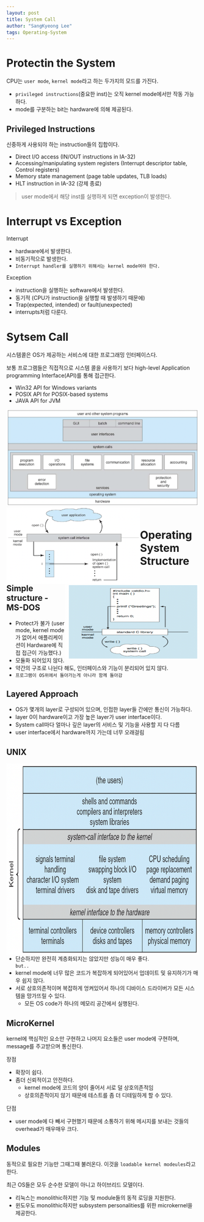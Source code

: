 ```yaml
---
layout: post
title: System Call
author: "SangKyeong Lee"
tags: Operating-System
---
```


# Protectin the System
CPU는 `user mode`, `kernel mode`라고 하는 두가지의 모드를 가진다.
- `privileged instructions`(중요한 inst)는 오직 kernel mode에서만 작동 가능하다.
- mode를 구분하는 bit는 hardware에 의해 제공된다.

## Privileged Instructions
신중하게 사용되야 하는 instruction들의 집합이다.
- Direct I/O access (IN/OUT instructions in IA-32)
- Accessing/manipulating system registers (Interrupt descriptor table, Control registers)
- Memory state management (page table updates, TLB loads)
- HLT instruction in IA-32 (강제 종료)

> user mode에서 해당 inst를 실행하게 되면 exception이 발생한다.

# Interrupt vs Exception
Interrupt
- hardware에서 발생한다.
- 비동기적으로 발생한다.
- `Interrupt handler를 실행하기 위해서는 kernel mode여야 한다.`

Exception
- instruction을 실행하는 software에서 발생한다.
- 동기적 (CPU가 instruction을 실행할 때 발생하기 때문에)
- Trap(expected, intended) or fault(unexpected)
- interrupts처럼 다룬다.

# Sytsem Call
시스템콜은 OS가 제공하는 서비스에 대한 프로그래밍 인터페이스다.

보통 프로그램들은 직접적으로 시스템 콜을 사용하기 보다 high-level Application programming Interface(API)를 통해 접근한다.
- Win32 API for Windows variants
- POSIX API for POSIX-based systems
- JAVA API for JVM

![04](/assets/os/04.png)
<img src="/assets/os/05.png" align="left" width= 350 height = 200><img src="/assets/os/06.png" align="right" width = 350 height = 200>
<br>
<br>

# Operating System Structure
## Simple structure - MS-DOS
- Protect가 불가 (user mode, kernel mode가 없어서 애플리케이션이 Hardware에 직접 접근이 가능했다.)
- 모듈화 되어있지 않다.
- 약간의 구조로 나뉜다 해도, 인터페이스와 기능이 분리되어 있지 않다.
- `프로그램이 OS위에서 돌아가는게 아니라 함께 돌아감`

## Layered Approach
- OS가 몇개의 layer로 구성되어 있으며, 인접한 layer들 간에만 통신이 가능하다.
- layer 0이 hardware이고 가장 높은 layer가 user interface이다.
- System call마다 얼마나 깊은 layer의 서비스 및 기능을 사용할 지 다 다름
- user interface에서 hardware까지 가는데 너무 오래걸림

## UNIX
<img src="/assets/os/07.png" align="left" width= 800 height = 500>

- 단순하지만 완전히 계층화되지는 않았지만 성능이 매우 좋다.<br>
`but..`
- kernel mode에 너무 많은 코드가 복잡하게 되어있어서 업데이트 및 유지하기가 매우 쉽지 않다.
- 서로 상호의존적이며 복잡하게 엉켜있어서 하나의 디바이스 드라이버가 모든 시스템을 망가뜨릴 수 있다.
    - 모든 OS code가 하나의 메모리 공간에서 실행된다.

## MicroKernel
kernel에 핵심적인 요소만 구현하고 나머지 요소들은 user mode에 구현하며, message를 주고받으며 통신한다.

장점
- 확장이 쉽다.
- 좀더 신뢰적이고 안전하다.
    - kernel mode에 코드의 양이 줄어서 서로 덜 상호의존적임
    - 상호의존적이지 않기 때문에 테스트를 좀 더 디테일하게 할 수 있다.

단점
- user mode에 다 빼서 구현했기 때문에 소통하기 위해 메시지를 보내는 것들의 overhead가 매우매우 크다.

## Modules
동적으로 필요한 기능만 그때그때 불러온다. 이것을 `loadable kernel modeules`라고 한다.

최근 OS들은 모두 순수한 모델이 아니고 하이브리드 모델이다.
- 리눅스는 monolithic하지만 기능 및 module들의 동적 로딩을 지원한다.
- 윈도우도 monolithic하지만 subsystem personalities를 위한 microkernel을 제공한다.